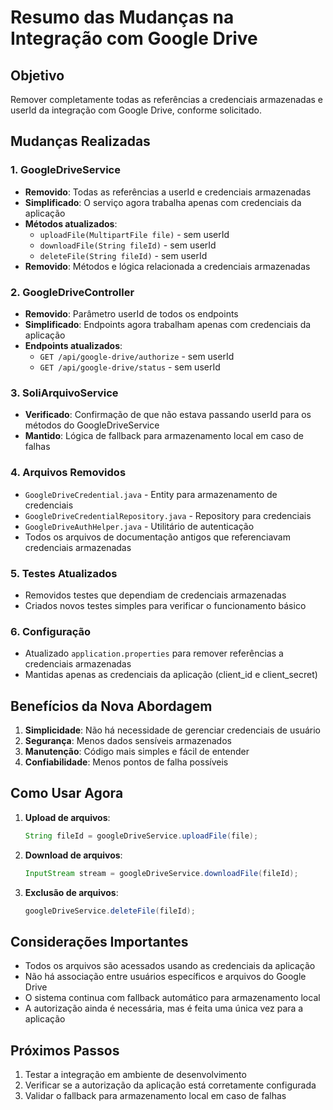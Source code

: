 # Resumo das Mudanças na Integração com Google Drive

## Objetivo
Remover completamente todas as referências a credenciais armazenadas e userId da integração com Google Drive, conforme solicitado.

## Mudanças Realizadas

### 1. GoogleDriveService
- **Removido**: Todas as referências a userId e credenciais armazenadas
- **Simplificado**: O serviço agora trabalha apenas com credenciais da aplicação
- **Métodos atualizados**:
  - `uploadFile(MultipartFile file)` - sem userId
  - `downloadFile(String fileId)` - sem userId
  - `deleteFile(String fileId)` - sem userId
- **Removido**: Métodos e lógica relacionada a credenciais armazenadas

### 2. GoogleDriveController
- **Removido**: Parâmetro userId de todos os endpoints
- **Simplificado**: Endpoints agora trabalham apenas com credenciais da aplicação
- **Endpoints atualizados**:
  - `GET /api/google-drive/authorize` - sem userId
  - `GET /api/google-drive/status` - sem userId

### 3. SoliArquivoService
- **Verificado**: Confirmação de que não estava passando userId para os métodos do GoogleDriveService
- **Mantido**: Lógica de fallback para armazenamento local em caso de falhas

### 4. Arquivos Removidos
- `GoogleDriveCredential.java` - Entity para armazenamento de credenciais
- `GoogleDriveCredentialRepository.java` - Repository para credenciais
- `GoogleDriveAuthHelper.java` - Utilitário de autenticação
- Todos os arquivos de documentação antigos que referenciavam credenciais armazenadas

### 5. Testes Atualizados
- Removidos testes que dependiam de credenciais armazenadas
- Criados novos testes simples para verificar o funcionamento básico

### 6. Configuração
- Atualizado `application.properties` para remover referências a credenciais armazenadas
- Mantidas apenas as credenciais da aplicação (client_id e client_secret)

## Benefícios da Nova Abordagem

1. **Simplicidade**: Não há necessidade de gerenciar credenciais de usuário
2. **Segurança**: Menos dados sensíveis armazenados
3. **Manutenção**: Código mais simples e fácil de entender
4. **Confiabilidade**: Menos pontos de falha possíveis

## Como Usar Agora

1. **Upload de arquivos**:
   ```java
   String fileId = googleDriveService.uploadFile(file);
   ```

2. **Download de arquivos**:
   ```java
   InputStream stream = googleDriveService.downloadFile(fileId);
   ```

3. **Exclusão de arquivos**:
   ```java
   googleDriveService.deleteFile(fileId);
   ```

## Considerações Importantes

- Todos os arquivos são acessados usando as credenciais da aplicação
- Não há associação entre usuários específicos e arquivos do Google Drive
- O sistema continua com fallback automático para armazenamento local
- A autorização ainda é necessária, mas é feita uma única vez para a aplicação

## Próximos Passos

1. Testar a integração em ambiente de desenvolvimento
2. Verificar se a autorização da aplicação está corretamente configurada
3. Validar o fallback para armazenamento local em caso de falhas